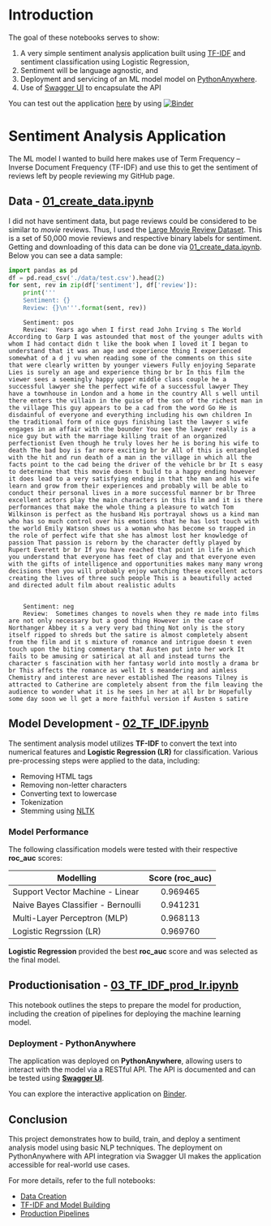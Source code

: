 # Introduction
The goal of these notebooks serves to show: 
1. A very simple sentiment analysis application built using [TF-IDF](https://en.wikipedia.org/wiki/Tf%E2%80%93idf) and sentiment classification using Logistic Regression, 
1. Sentiment will be language agnostic, and
1. Deployment and servicing of an ML model model on [PythonAnywhere](https://www.pythonanywhere.com).
1. Use of [Swagger UI](https://swagger.io/tools/swagger-ui/) to encapsulate the API 

You can test out the application [here](https://mybinder.org/v2/gh/zerafachris/playGround/master?filepath=published%2FsentimentAnalysisApp%2F04_interactive_sentiment_analysis.ipynb) by using [![Binder](https://mybinder.org/badge_logo.svg)](https://mybinder.org/v2/gh/zerafachris/playGround/master?filepath=published%2FsentimentAnalysisApp%2F04_interactive_sentiment_analysis.ipynb)


# Sentiment Analysis Application
The ML model I wanted to build here makes use of Term Frequency – Inverse Document Frequency (TF-IDF) and use this to get the sentiment of reviews left by people reviewing my GitHub page.

## Data - [01_create_data.ipynb](https://github.com/zerafachris/playGround/blob/master/published/sentimentAnalysisApp/01_create_data.ipynb)
I did not have sentiment data, but page reviews could be considered to be similar to *movie* reviews. Thus, I used the [Large Movie Review Dataset](https://ai.stanford.edu/~amaas/data/sentiment/). This is a set of 50,000 movie reviews and respective binary labels for sentiment. Getting and downloading of this data can be done via [01_create_data.ipynb](https://github.com/zerafachris/playGround/blob/master/published/sentimentAnalysisApp/01_create_data.ipynb). Below you can see a data sample:


```python
import pandas as pd
df = pd.read_csv('./data/test.csv').head(2)
for sent, rev in zip(df['sentiment'], df['review']):
    print('''
    Sentiment: {}
    Review: {}\n'''.format(sent, rev))    
```

    
        Sentiment: pos
        Review:  Years ago when I first read John Irving s The World According to Garp I was astounded that most of the younger adults with whom I had contact didn t like the book when I loved it I began to understand that it was an age and experience thing I experienced somewhat of a d j vu when reading some of the comments on this site that were clearly written by younger viewers Fully enjoying Separate Lies is surely an age and experience thing br br In this film the viewer sees a seemingly happy upper middle class couple he a successful lawyer she the perfect wife of a successful lawyer They have a townhouse in London and a home in the country All s well until there enters the villain in the guise of the son of the richest man in the village This guy appears to be a cad from the word Go He is disdainful of everyone and everything including his own children In the traditional form of nice guys finishing last the lawyer s wife engages in an affair with the bounder You see the lawyer really is a nice guy but with the marriage killing trait of an organized perfectionist Even though he truly loves her he is boring his wife to death The bad boy is far more exciting br br All of this is entangled with the hit and run death of a man in the village in which all the facts point to the cad being the driver of the vehicle br br It s easy to determine that this movie doesn t build to a happy ending however it does lead to a very satisfying ending in that the man and his wife learn and grow from their experiences and probably will be able to conduct their personal lives in a more successful manner br br Three excellent actors play the main characters in this film and it is there performances that make the whole thing a pleasure to watch Tom Wilkinson is perfect as the husband His portrayal shows us a kind man who has so much control over his emotions that he has lost touch with the world Emily Watson shows us a woman who has become so trapped in the role of perfect wife that she has almost lost her knowledge of passion That passion is reborn by the character deftly played by Rupert Everett br br If you have reached that point in life in which you understand that everyone has feet of clay and that everyone even with the gifts of intelligence and opportunities makes many many wrong decisions then you will probably enjoy watching these excellent actors creating the lives of three such people This is a beautifully acted and directed adult film about realistic adults 
    
    
        Sentiment: neg
        Review:  Sometimes changes to novels when they re made into films are not only necessary but a good thing However in the case of Northanger Abbey it s a very very bad thing Not only is the story itself ripped to shreds but the satire is almost completely absent from the film and it s mixture of romance and intrigue doesn t even touch upon the biting commentary that Austen put into her work It fails to be amusing or satirical at all and instead turns the character s fascination with her fantasy world into mostly a drama br br This affects the romance as well It s meandering and aimless Chemistry and interest are never established The reasons Tilney is attracted to Catherine are completely absent from the film leaving the audience to wonder what it is he sees in her at all br br Hopefully some day soon we ll get a more faithful version if Austen s satire 
    


## Model Development - [02_TF_IDF.ipynb](https://github.com/zerafachris/playGround/blob/master/published/sentimentAnalysisApp/02_TF_IDF.ipynb)
The sentiment analysis model utilizes **TF-IDF** to convert the text into numerical features and **Logistic Regression (LR)** for classification. Various pre-processing steps were applied to the data, including:

- Removing HTML tags
- Removing non-letter characters
- Converting text to lowercase
- Tokenization
- Stemming using [NLTK](https://www.nltk.org/)

### Model Performance
The following classification models were tested with their respective **roc_auc** scores:

|   Modelling  | Score (**roc_auc**) |
|-----|:------:|
| Support Vector Machine - Linear|      0.969465 |
| Naive Bayes Classifier - Bernoulli |      0.941231 |
| Multi-Layer Perceptron (MLP) |      0.968113 |
|  Logistic Regrssion (LR)  |   0.969760  |

**Logistic Regression** provided the best **roc_auc** score and was selected as the final model.

## Productionisation - [03_TF_IDF_prod_lr.ipynb](https://github.com/zerafachris/playGround/blob/master/published/sentimentAnalysisApp/03_TF_IDF_prod_lr.ipynb)
This notebook outlines the steps to prepare the model for production, including the creation of pipelines for deploying the machine learning model.

### Deployment - PythonAnywhere
The application was deployed on **PythonAnywhere**, allowing users to interact with the model via a RESTful API. The API is documented and can be tested using [**Swagger UI**](https://swagger.io/tools/swagger-ui/).

You can explore the interactive application on [Binder](https://mybinder.org/v2/gh/zerafachris/playGround/master?filepath=published%2FsentimentAnalysisApp%2F04_interactive_sentiment_analysis.ipynb).

## Conclusion
This project demonstrates how to build, train, and deploy a sentiment analysis model using basic NLP techniques. The deployment on PythonAnywhere with API integration via Swagger UI makes the application accessible for real-world use cases.

For more details, refer to the full notebooks:

- [Data Creation](https://github.com/zerafachris/playGround/blob/master/published/sentimentAnalysisApp/01_create_data.ipynb)
- [TF-IDF and Model Building](https://github.com/zerafachris/playGround/blob/master/published/sentimentAnalysisApp/02_TF_IDF.ipynb)
- [Production Pipelines](https://github.com/zerafachris/playGround/blob/master/published/sentimentAnalysisApp/03_TF_IDF_prod_lr.ipynb)